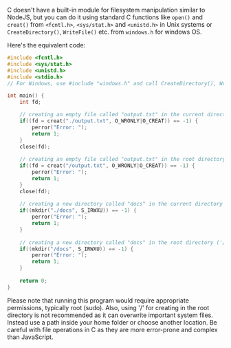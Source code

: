 C doesn't have a built-in module for filesystem manipulation similar to NodeJS, but you can do it using standard C functions like `open()` and `creat()` from `<fcntl.h>`, `<sys/stat.h>` and `<unistd.h>` in Unix systems or `CreateDirectory()`, `WriteFile()` etc. from `windows.h` for windows OS.

Here's the equivalent code:

```c
#include <fcntl.h>
#include <sys/stat.h>
#include <unistd.h>
#include <stdio.h>
// For Windows, use #include "windows.h" and call CreateDirectory(), WriteFile() etc instead of open(), creat(), mkdir()

int main() {
    int fd;

    // creating an empty file called "output.txt" in the current directory ('.')
    if((fd = creat("./output.txt", O_WRONLY|O_CREAT)) == -1) {
        perror("Error: ");
        return 1;
    }
    close(fd);
    
    // creating an empty file called "output.txt" in the root directory ('/')
    if((fd = creat("/output.txt", O_WRONLY|O_CREAT)) == -1) {
        perror("Error: ");
        return 1;
    }
    close(fd);
    
    // creating a new directory called "docs" in the current directory ('.')
    if((mkdir("./docs", S_IRWXU)) == -1) {
        perror("Error: ");
        return 1;
    }
        
    // creating a new directory called "docs" in the root directory ('/')
    if((mkdir("/docs", S_IRWXU)) == -1) {
        perror("Error: ");
        return 1;
    }
    
    return 0;
}
```
Please note that running this program would require appropriate permissions, typically root (sudo). Also, using '/' for creating in the root directory is not recommended as it can overwrite important system files. Instead use a path inside your home folder or choose another location. Be careful with file operations in C as they are more error-prone and complex than JavaScript.

